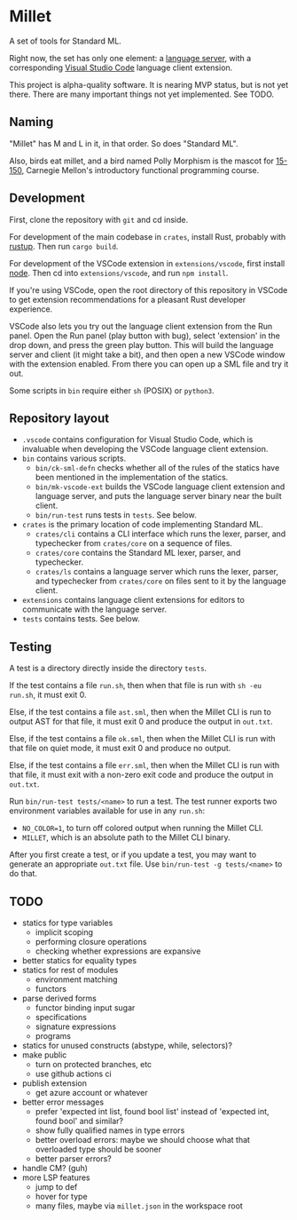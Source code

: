 # Millet

A set of tools for Standard ML.

Right now, the set has only one element: a [language server][lang-server], with
a corresponding [Visual Studio Code][vscode] language client extension.

This project is alpha-quality software. It is nearing MVP status, but is not yet
there. There are many important things not yet implemented. See TODO.

## Naming

"Millet" has M and L in it, in that order. So does "Standard ML".

Also, birds eat millet, and a bird named Polly Morphism is the mascot for
[15-150][one-fifty], Carnegie Mellon's introductory functional programming
course.

## Development

First, clone the repository with `git` and cd inside.

For development of the main codebase in `crates`, install Rust, probably with
[rustup][]. Then run `cargo build`.

For development of the VSCode extension in `extensions/vscode`, first install
[node][]. Then cd into `extensions/vscode`, and run `npm install`.

If you're using VSCode, open the root directory of this repository in VSCode to
get extension recommendations for a pleasant Rust developer experience.

VSCode also lets you try out the language client extension from the Run panel.
Open the Run panel (play button with bug), select 'extension' in the drop down,
and press the green play button. This will build the language server and client
(it might take a bit), and then open a new VSCode window with the extension
enabled. From there you can open up a SML file and try it out.

Some scripts in `bin` require either `sh` (POSIX) or `python3`.

## Repository layout

- `.vscode` contains configuration for Visual Studio Code, which is invaluable
  when developing the VSCode language client extension.
- `bin` contains various scripts.
  - `bin/ck-sml-defn` checks whether all of the rules of the statics have been
    mentioned in the implementation of the statics.
  - `bin/mk-vscode-ext` builds the VSCode language client extension and language
    server, and puts the language server binary near the built client.
  - `bin/run-test` runs tests in `tests`. See below.
- `crates` is the primary location of code implementing Standard ML.
  - `crates/cli` contains a CLI interface which runs the lexer, parser, and
    typechecker from `crates/core` on a sequence of files.
  - `crates/core` contains the Standard ML lexer, parser, and typechecker.
  - `crates/ls` contains a language server which runs the lexer, parser, and
    typechecker from `crates/core` on files sent to it by the language client.
- `extensions` contains language client extensions for editors to communicate
  with the language server.
- `tests` contains tests. See below.

## Testing

A test is a directory directly inside the directory `tests`.

If the test contains a file `run.sh`, then when that file is run with
`sh -eu run.sh`, it must exit 0.

Else, if the test contains a file `ast.sml`, then when the Millet CLI is run to
output AST for that file, it must exit 0 and produce the output in `out.txt`.

Else, if the test contains a file `ok.sml`, then when the Millet CLI is run with
that file on quiet mode, it must exit 0 and produce no output.

Else, if the test contains a file `err.sml`, then when the Millet CLI is run
with that file, it must exit with a non-zero exit code and produce the output in
`out.txt`.

Run `bin/run-test tests/<name>` to run a test. The test runner exports two
environment variables available for use in any `run.sh`:

- `NO_COLOR=1`, to turn off colored output when running the Millet CLI.
- `MILLET`, which is an absolute path to the Millet CLI binary.

After you first create a test, or if you update a test, you may want to generate
an appropriate `out.txt` file. Use `bin/run-test -g tests/<name>` to do that.

## TODO

- statics for type variables
  - implicit scoping
  - performing closure operations
  - checking whether expressions are expansive
- better statics for equality types
- statics for rest of modules
  - environment matching
  - functors
- parse derived forms
  - functor binding input sugar
  - specifications
  - signature expressions
  - programs
- statics for unused constructs (abstype, while, selectors)?
- make public
  - turn on protected branches, etc
  - use github actions ci
- publish extension
  - get azure account or whatever
- better error messages
  - prefer 'expected int list, found bool list' instead of 'expected int, found
    bool' and similar?
  - show fully qualified names in type errors
  - better overload errors: maybe we should choose what that overloaded type
    should be sooner
  - better parser errors?
- handle CM? (guh)
- more LSP features
  - jump to def
  - hover for type
  - many files, maybe via `millet.json` in the workspace root

[one-fifty]: http://www.cs.cmu.edu/~15150/
[rustup]: https://rustup.rs
[lang-server]: https://microsoft.github.io/language-server-protocol/
[vscode]: https://code.visualstudio.com
[node]: https://nodejs.org/en/
